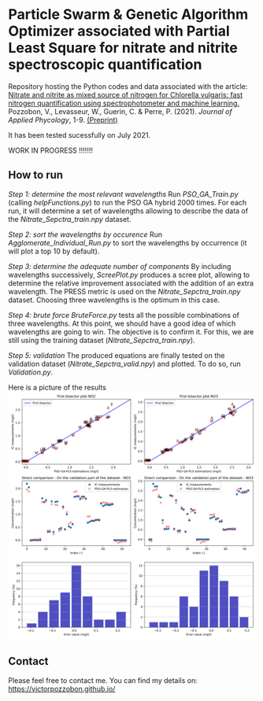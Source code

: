 # Particle Swarm & Genetic Algorithm Optimizer associated with Partial Least Square for nitrate and nitrite spectroscopic quantification 

Repository hosting the Python codes and data associated with the article: 
[Nitrate and nitrite as mixed source of nitrogen for Chlorella vulgaris: fast nitrogen quantification using spectrophotometer and machine learning.](https://www.springer.com/journal/10811) 
Pozzobon, V., Levasseur, W., Guerin, C. & Perre, P. (2021). 
*Journal of Applied Phycology*, 1-9. [(Preprint)](https://victorpozzobon.github.io/assets/preprints/Pozzobon_2021_b.pdf)

It has been tested sucessfully on July 2021.

WORK IN PROGRESS !!!!!!!

## How to run

_Step 1: determine the most relevant wavelengths_
Run _PSO_GA_Train.py_ (calling _helpFunctions.py_) to run the PSO GA hybrid 2000 times. For each run, it will determine a set of wavelengths allowing to describe the data of the _Nitrate_Sepctra_train.npy_ dataset. 

_Step 2: sort the wavelengths by occurence_
Run _Agglomerate_Individual_Run.py_ to sort the wavelengths by occurrence (it will plot a top 10 by default).

_Step 3: determine the adequate number of components_
By including wavelengths successively, _ScreePlot.py_ produces a scree plot, allowing to determine the relative improvement associated with the addition of an extra wavelength. The PRESS metric is used on the _Nitrate_Sepctra_train.npy_ dataset. Choosing three wavelengths is the optimum in this case. 

_Step 4: brute force_
_BruteForce.py_ tests all the possible combinations of three wavelengths. At this point, we should have a good idea of which wavelengths are going to win. The objective is to confirm it. For this, we are still using the training dataset (_Nitrate_Sepctra_train.npy_). 

_Step 5: validation_
The produced equations are finally tested on the validation dataset (_Nitrate_Sepctra_valid.npy_) and plotted. To do so, run _Validation.py_. 

Here is a picture of the results
![Image not found](./Results.png?raw=true)

## Contact

Please feel free to contact me. You can find my details on: https://victorpozzobon.github.io/
